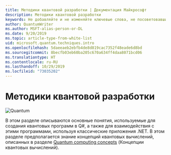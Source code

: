 ```yaml
---
title: Методики квантовой разработки | Документация Майкрософт
description: Методики квантовой разработки
keywords: Не добавляйте и не изменяйте ключевые слова, не посоветовавшись с консультантом SEO.
author: QuantumWriter
ms.author: MSFT-alias-person-or-DL
ms.date: 9/20/2019
ms.topic: article-type-from-white-list
uid: microsoft.quantum.techniques.intro
ms.openlocfilehash: 5daeeaeb2ebfb4de8d819cac7352f48eade6d8bd
ms.sourcegitcommit: 8becfb03eb60ba205c670a634ff4daa8071bcd06
ms.translationtype: HT
ms.contentlocale: ru-RU
ms.lasthandoff: 10/29/2019
ms.locfileid: "73035202"
---
```

# <a name="quantum-development-techniques"></a>Методики квантовой разработки

![Quantum](~/media/mobius_strip_preview.png)

В этом разделе описываются основные понятия, используемые для создания квантовых программ в Q#, а также для взаимодействия с этими программами, используя классические приложения .NET.
В этом разделе предполагается знание концепций квантовых вычислений, описанных в разделе [Quantum computing concepts](xref:microsoft.quantum.concepts.intro) (Концепции квантовых вычислений).



















